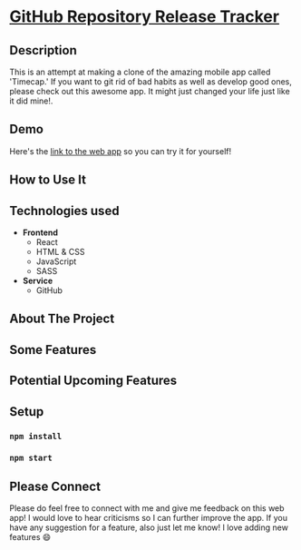 # [GitHub Repository Release Tracker](https://tale97.github.io/time-cap-webapp/)

## Description

This is an attempt at making a clone of the amazing mobile app called 'Timecap.' If you want to git rid of bad habits as well as develop good ones, please check out this awesome app. It might just changed your life just like it did mine!.

## Demo

Here's the [link to the web app](https://tale97.github.io/time-cap-webapp/) so you can try it for yourself!

## How to Use It

## Technologies used

- **Frontend**
  - React
  - HTML & CSS
  - JavaScript
  - SASS
- **Service**
  - GitHub

## About The Project

## Some Features

## Potential Upcoming Features

## Setup

### `npm install`

### `npm start`

## Please Connect

Please do feel free to connect with me and give me feedback on this web app! I would love to hear criticisms so I can further improve the app. If you have any suggestion for a feature, also just let me know! I love adding new features :smile:
